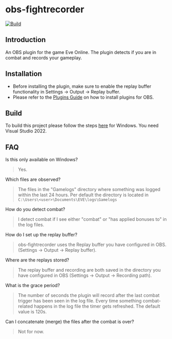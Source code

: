 # obs-fightrecorder
[![Build](https://github.com/JesseSwale/obs-fightrecorder/actions/workflows/push.yaml/badge.svg)](https://github.com/JesseSwale/obs-fightrecorder/actions/workflows/push.yaml)

## Introduction
An OBS plugin for the game Eve Online. The plugin detects if you are in combat and records your gameplay.

## Installation
- Before installing the plugin, make sure to enable the replay buffer functionality in Settings -> Output -> Replay buffer. 
- Please refer to the [Plugins Guide](https://obsproject.com/kb/plugins-guide) on how to install plugins for OBS.

## Build
To build this project please follow the steps [here](https://github.com/obsproject/obs-plugintemplate/wiki/Quick-Start-Guide#windows) for Windows. You need Visual Studio 2022.

## FAQ
Is this only available on Windows?
> Yes.

Which files are observed?
> The files in the "Gamelogs" directory where something was logged within the last 24 hours. Per default the directory is located in `C:\Users\<user>\Documents\EVE\logs\Gamelogs`

How do you detect combat?
> I detect combat if I see either "combat" or "has applied bonuses to" in the log files.

How do I set up the replay buffer?
> obs-fightrecorder uses the Replay buffer you have configured in OBS. (Settings -> Output -> Replay buffer).

Where are the replays stored?
> The replay buffer and recording are both saved in the directory you have configured in OBS (Settings -> Output -> Recording path).

What is the grace period?
> The number of seconds the plugin will record after the last combat trigger has been seen in the log file. Every time something combat-related happens in the log file the timer gets refreshed. The default value is 120s. 

Can I concatenate (merge) the files after the combat is over?
> Not for now.